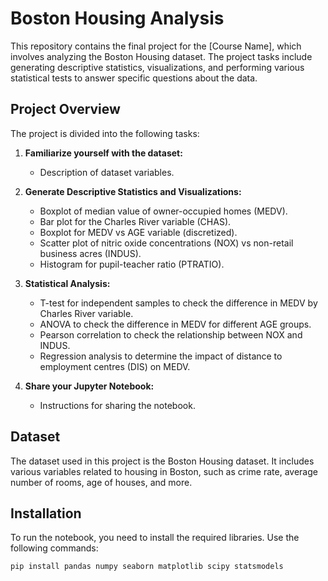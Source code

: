 # Boston Housing Analysis

This repository contains the final project for the [Course Name], which involves analyzing the Boston Housing dataset. The project tasks include generating descriptive statistics, visualizations, and performing various statistical tests to answer specific questions about the data.

## Project Overview

The project is divided into the following tasks:

1. **Familiarize yourself with the dataset:**
   - Description of dataset variables.

2. **Generate Descriptive Statistics and Visualizations:**
   - Boxplot of median value of owner-occupied homes (MEDV).
   - Bar plot for the Charles River variable (CHAS).
   - Boxplot for MEDV vs AGE variable (discretized).
   - Scatter plot of nitric oxide concentrations (NOX) vs non-retail business acres (INDUS).
   - Histogram for pupil-teacher ratio (PTRATIO).

3. **Statistical Analysis:**
   - T-test for independent samples to check the difference in MEDV by Charles River variable.
   - ANOVA to check the difference in MEDV for different AGE groups.
   - Pearson correlation to check the relationship between NOX and INDUS.
   - Regression analysis to determine the impact of distance to employment centres (DIS) on MEDV.

4. **Share your Jupyter Notebook:**
   - Instructions for sharing the notebook.

## Dataset

The dataset used in this project is the Boston Housing dataset. It includes various variables related to housing in Boston, such as crime rate, average number of rooms, age of houses, and more.

## Installation

To run the notebook, you need to install the required libraries. Use the following commands:

```bash
pip install pandas numpy seaborn matplotlib scipy statsmodels
